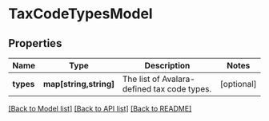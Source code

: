# TaxCodeTypesModel

## Properties
Name | Type | Description | Notes
------------ | ------------- | ------------- | -------------
**types** | **map[string,string]** | The list of Avalara-defined tax code types. | [optional] 

[[Back to Model list]](../README.md#documentation-for-models) [[Back to API list]](../README.md#documentation-for-api-endpoints) [[Back to README]](../README.md)


